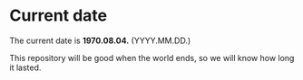 # Current date

The current date is **1970.08.04.** (YYYY.MM.DD.)

This repository will be good when the world ends, so we will know how long it lasted.
